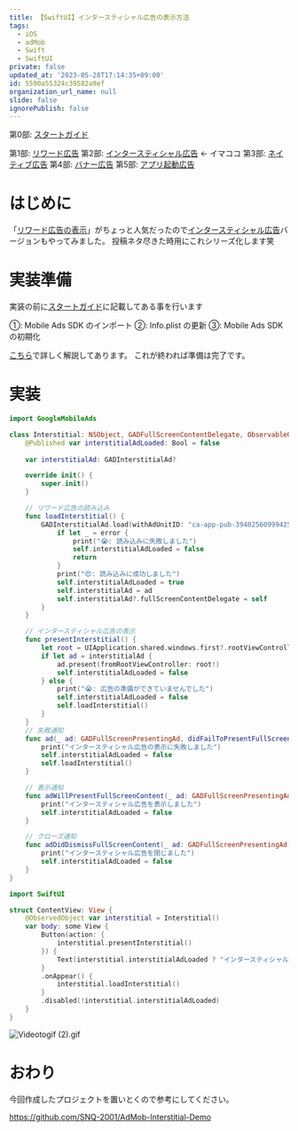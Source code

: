 ```yaml
---
title: 【SwiftUI】インタースティシャル広告の表示方法
tags:
  - iOS
  - adMob
  - Swift
  - SwiftUI
private: false
updated_at: '2023-05-28T17:14:35+09:00'
id: 5590a55324c39582a9ef
organization_url_name: null
slide: false
ignorePublish: false
---
```

第0部: [スタートガイド](https://qiita.com/SNQ-2001/items/44f3446ce0966c78641b)

第1部: [リワード広告](https://qiita.com/SNQ-2001/items/253173abefc6f90f86ea)
第2部: [インタースティシャル広告](https://qiita.com/SNQ-2001/items/5590a55324c39582a9ef) ← イマココ
第3部: [ネイティブ広告](https://qiita.com/SNQ-2001/items/7151fdcb8e9f8c2c42c2)
第4部: [バナー広告](https://qiita.com/SNQ-2001/items/9bf389475cb5995469a0)
第5部: [アプリ起動広告](https://qiita.com/SNQ-2001/items/75ce24982bf418c52349)

# はじめに
「[リワード広告の表示](https://qiita.com/SNQ-2001/items/253173abefc6f90f86ea)」がちょっと人気だったので[インタースティシャル広告](https://developers.google.com/admob/ios/interstitial?hl=ja)バージョンもやってみました。
投稿ネタ尽きた時用にこれシリーズ化します笑

# 実装準備
実装の前に[スタートガイド](https://developers.google.com/admob/ios/quick-start?hl=ja)に記載してある事を行います

①: Mobile Ads SDK のインポート
②: Info.plist の更新
③: Mobile Ads SDK の初期化

[こちら](https://qiita.com/SNQ-2001/items/44f3446ce0966c78641b)で詳しく解説してあります。
これが終われば準備は完了です。

# 実装
```Interstitial.swift
import GoogleMobileAds

class Interstitial: NSObject, GADFullScreenContentDelegate, ObservableObject {
    @Published var interstitialAdLoaded: Bool = false
    
    var interstitialAd: GADInterstitialAd?

    override init() {
        super.init()
    }

    // リワード広告の読み込み
    func loadInterstitial() {
        GADInterstitialAd.load(withAdUnitID: "ca-app-pub-3940256099942544/4411468910", request: GADRequest()) { (ad, error) in
            if let _ = error {
                print("😭: 読み込みに失敗しました")
                self.interstitialAdLoaded = false
                return
            }
            print("😍: 読み込みに成功しました")
            self.interstitialAdLoaded = true
            self.interstitialAd = ad
            self.interstitialAd?.fullScreenContentDelegate = self
        }
    }

    // インタースティシャル広告の表示
    func presentInterstitial() {
        let root = UIApplication.shared.windows.first?.rootViewController
        if let ad = interstitialAd {
            ad.present(fromRootViewController: root!)
            self.interstitialAdLoaded = false
        } else {
            print("😭: 広告の準備ができていませんでした")
            self.interstitialAdLoaded = false
            self.loadInterstitial()
        }
    }
    // 失敗通知
    func ad(_ ad: GADFullScreenPresentingAd, didFailToPresentFullScreenContentWithError error: Error) {
        print("インタースティシャル広告の表示に失敗しました")
        self.interstitialAdLoaded = false
        self.loadInterstitial()
    }

    // 表示通知
    func adWillPresentFullScreenContent(_ ad: GADFullScreenPresentingAd) {
        print("インタースティシャル広告を表示しました")
        self.interstitialAdLoaded = false
    }

    // クローズ通知
    func adDidDismissFullScreenContent(_ ad: GADFullScreenPresentingAd) {
        print("インタースティシャル広告を閉じました")
        self.interstitialAdLoaded = false
    }
}
```

```ContentView.swift
import SwiftUI

struct ContentView: View {
    @ObservedObject var interstitial = Interstitial()
    var body: some View {
        Button(action: {
            interstitial.presentInterstitial()
        }) {
            Text(interstitial.interstitialAdLoaded ? "インタースティシャル広告表示" : "読み込み中...")
        }
        .onAppear() {
            interstitial.loadInterstitial()
        }
        .disabled(!interstitial.interstitialAdLoaded)
    }
}
```
![Videotogif (2).gif](https://qiita-image-store.s3.ap-northeast-1.amazonaws.com/0/1745371/8a271203-d981-e4bc-80a7-260c7f2bd932.gif)
# おわり
今回作成したプロジェクトを置いとくので参考にしてください。

https://github.com/SNQ-2001/AdMob-Interstitial-Demo
